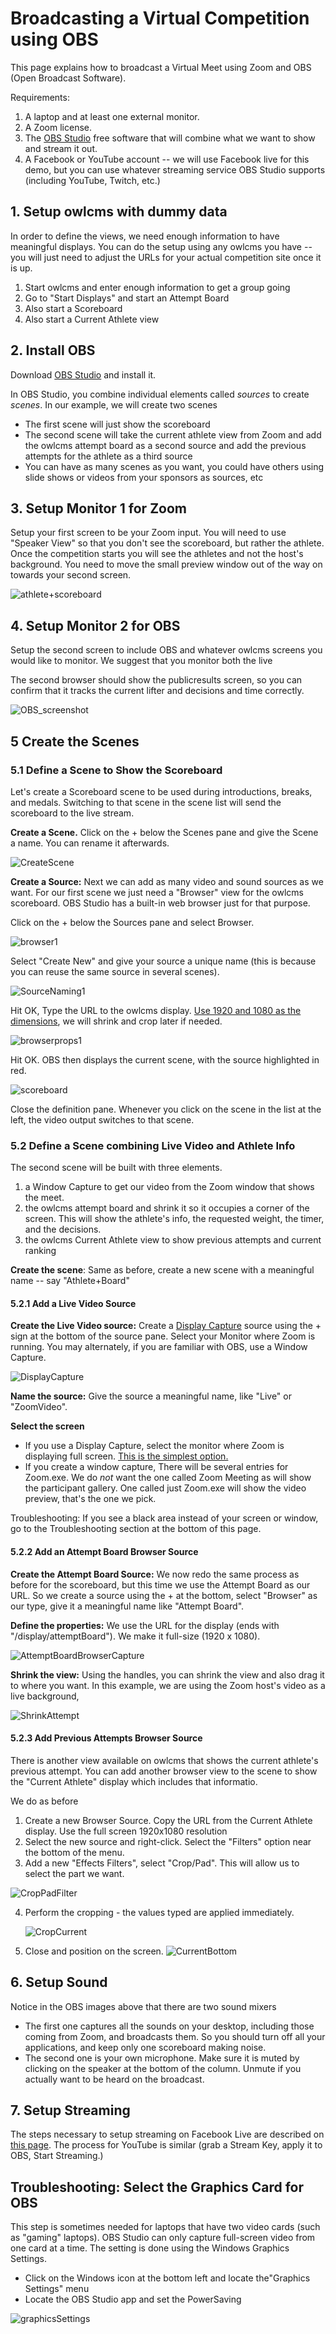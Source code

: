 # Broadcasting a Virtual Competition using OBS

This page explains how to broadcast a Virtual Meet using Zoom and OBS (Open Broadcast Software).

Requirements:

1. A laptop and at least one external monitor.
2. A Zoom license.
3. The [OBS Studio](https://obsproject.com/) free software that will combine what we want to show and stream it out.
4. A Facebook or YouTube account -- we will use Facebook live for this demo, but you can use whatever streaming service OBS Studio supports (including YouTube, Twitch, etc.)

## 1. Setup owlcms with dummy data

In order to define the views, we need enough information to have meaningful displays. You can do the setup using any owlcms you have -- you will just need to adjust the URLs for your actual competition site once it is up.

1. Start owlcms and enter enough information to get a group going
2. Go to "Start Displays" and start an Attempt Board
3. Also start a Scoreboard
4. Also start a Current Athlete view

## 2. Install OBS

Download [OBS Studio](https://obsproject.com/) and install it.

In OBS Studio, you combine individual elements called *sources* to create *scenes*.  In our example, we will create two scenes

- The first scene will just show the scoreboard
- The second scene will take the current athlete view from Zoom and add the owlcms attempt board as a second source and add the previous attempts for the athlete as a third source
- You can have as many scenes as you want, you could have others using slide shows or videos from your sponsors as sources, etc

## 3. Setup Monitor 1 for Zoom

Setup your first screen to be your Zoom input.  You will need to use "Speaker View" so that you don't see the scoreboard, but rather the athlete.   Once the competition starts you will see the athletes and not the host's background. You need to move the small preview window out of the way on towards your second screen.  

![athlete+scoreboard](img/ZoomVideo/athlete+scoreboard.png)

## 4. Setup Monitor 2 for OBS

Setup the second screen to include OBS and whatever owlcms screens you would like to monitor.  We suggest that you monitor both the live 

The second browser should show the publicresults screen, so you can confirm that it tracks the current lifter and decisions and time correctly.

![OBS_screenshot](img/ZoomVideo/OBS_screenshot.png)

## 5 Create the Scenes

### 5.1 Define a Scene to Show the Scoreboard

Let's create a Scoreboard scene to be used during introductions, breaks, and medals. Switching to that scene in the scene list will send the scoreboard to the live stream.

**Create a Scene.** Click on the + below the Scenes pane and give the Scene a name.  You can rename it afterwards.

![CreateScene](img/OBS/CreateScene.png)

**Create a Source:** Next we can add as many video and sound sources as we want.  For our first scene we just need a "Browser" view for the owlcms scoreboard.  OBS Studio has a built-in web browser just for that purpose.

Click on the + below the Sources pane and select Browser.  

![browser1](img/OBS/browser1.png)

Select "Create New" and give your source a unique name (this is because you can reuse the same source in several scenes).

![SourceNaming1](img/OBS/SourceNaming1.png)

Hit OK, Type the URL to the owlcms display.  <u>Use 1920  and 1080 as the dimensions</u>, we will shrink and crop later if needed.

![browserprops1](img/OBS/browserprops1.png)

Hit OK. OBS then displays the current scene, with the source highlighted in red.

![scoreboard](img/OBS/scoreboard.png)

Close the definition pane.  Whenever you click on the scene in the list at the left, the video output switches to that scene.

### 5.2 Define a Scene combining Live Video and Athlete Info

The second scene will be built with three elements. 

1. a Window Capture to get our video from the Zoom window that shows the meet.
2. the owlcms attempt board and shrink it so it occupies a corner of the screen.  This will show the athlete's info, the requested weight, the timer, and the decisions.
3. the owlcms Current Athlete view to show previous attempts and current ranking

**Create the scene**: Same as before, create a new scene with a meaningful name -- say "Athlete+Board"

#### 5.2.1 Add a Live Video Source

**Create the Live Video source:** Create a <u>Display Capture</u> source using the + sign at the bottom of the source pane.  Select your Monitor where Zoom is running.  You may alternately, if you are familiar with OBS, use a Window Capture.

![DisplayCapture](img/ZoomVideo/DisplayCapture.png)

**Name the source:** Give the source a meaningful name, like "Live" or "ZoomVideo".

**Select the screen** 

- If you use a Display Capture, select the monitor where Zoom is displaying full screen.  <u>This is the simplest option.</u>
- If you create a window capture, There will be several entries for Zoom.exe.  We do *not* want the one called Zoom Meeting as will show the participant gallery.  One called just Zoom.exe will show the video preview, that's the one we pick.  

Troubleshooting: If you see a black area instead of your screen or window, go to the Troubleshooting section at the bottom of this page.

#### 5.2.2 Add an Attempt Board Browser Source

**Create the Attempt Board Source:** We now redo the same process as before for the scoreboard, but this time we use the Attempt Board as our URL.  So we create a source using the + at the bottom, select "Browser" as our type, give it a meaningful name like "Attempt Board".

**Define the properties:** We use the URL for the display (ends with "/display/attemptBoard"). We make it full-size (1920 x 1080).

![AttemptBoardBrowserCapture](img/OBS/AttemptBoardBrowserCapture.png)

**Shrink the view:**  Using the handles, you can shrink the view and also drag it to where you want.  In this example, we are using the Zoom host's video as a live background,

![ShrinkAttempt](img/OBS/ShrinkAttempt.png)

#### 5.2.3 Add Previous Attempts Browser Source

There is another view  available on owlcms that shows the current athlete's previous attempt.  You can add another browser view to the scene to show the "Current Athlete" display which includes that informatio.

We do as before

1. Create a new Browser Source.   Copy the URL from the Current Athlete display.  Use the full screen 1920x1080 resolution
2. Select the new source and right-click.  Select the "Filters" option near the bottom of the menu.
3. Add a new "Effects Filters", select "Crop/Pad".  This will allow us to select the part we want.

![CropPadFilter](img/OBS/CropPadFilter.png)

4. Perform the cropping - the values typed are applied immediately.

   ![CropCurrent](img/OBS/CropCurrent.png)

5. Close and position on the screen.
   ![CurrentBottom](img/OBS/CurrentBottom.png)

## 6. Setup Sound

Notice in the OBS images above that there are two sound mixers

- The first one captures all the sounds on your desktop, including those coming from Zoom, and broadcasts them.  So you should turn off all your applications, and keep only one scoreboard making noise.
- The second one is your own microphone.  Make sure it is muted by clicking on the speaker at the bottom of the column.  Unmute if you actually want to be heard on the broadcast.

## 7. Setup Streaming

The steps necessary to setup streaming on Facebook Live are described on [this page](Streaming).  The process for YouTube is similar (grab a Stream Key, apply it to OBS, Start Streaming.)

## Troubleshooting: Select the Graphics Card for OBS

This step is sometimes needed for laptops that have two video cards (such as "gaming" laptops).  OBS Studio can only capture full-screen video from one card at a time.  The setting is done using the Windows Graphics Settings. 

- Click on the Windows icon at the bottom left and locate the"Graphics Settings" menu
- Locate the OBS Studio app and set the PowerSaving

![graphicsSettings](img/OBS/graphicsSettings.png)

